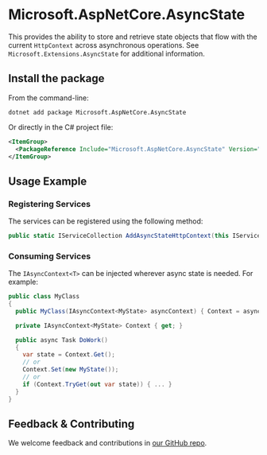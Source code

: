 # Microsoft.AspNetCore.AsyncState

This provides the ability to store and retrieve state objects that flow with the current `HttpContext` across asynchronous operations. See `Microsoft.Extensions.AsyncState` for additional information.

## Install the package

From the command-line:

```console
dotnet add package Microsoft.AspNetCore.AsyncState
```

Or directly in the C# project file:

```xml
<ItemGroup>
  <PackageReference Include="Microsoft.AspNetCore.AsyncState" Version="[CURRENTVERSION]" />
</ItemGroup>
```

## Usage Example

### Registering Services

The services can be registered using the following method:

```csharp
public static IServiceCollection AddAsyncStateHttpContext(this IServiceCollection services)
```

### Consuming Services

The `IAsyncContext<T>` can be injected wherever async state is needed. For example:

```csharp
public class MyClass
{
  public MyClass(IAsyncContext<MyState> asyncContext) { Context = asyncContext }

  private IAsyncContext<MyState> Context { get; }

  public async Task DoWork()
  {
    var state = Context.Get();
    // or
    Context.Set(new MyState());
    // or
    if (Context.TryGet(out var state)) { ... }
  }
}
```

## Feedback & Contributing

We welcome feedback and contributions in [our GitHub repo](https://github.com/dotnet/extensions).
